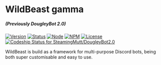 # WildBeast gamma
##### (Previously DougleyBot 2.0)
[![Version](https://img.shields.io/badge/Version-2.0.0--gamma.2-green.svg?style=flat-square)](https://github.com/SteamingMutt/WildBeast/releases)
[![Status](https://img.shields.io/badge/Status-Pre--release-orange.svg?style=flat-square)]()
[![Node](https://img.shields.io/badge/Node-5.5.0-blue.svg?style=flat-square)](http://nodejs.org)
[![NPM](https://img.shields.io/badge/NPM-3.5.3-blue.svg?style=flat-square)](http://nodejs.org)
[![License](https://img.shields.io/badge/License-GPL--3.0-blue.svg?style=flat-square)]()
[![Codeship Status for SteamingMutt/DougleyBot2.0](https://codeship.com/projects/d0626130-8ac5-0133-4246-7246c649b408/status?branch=master)](https://codeship.com/projects/123527)

WildBeast is build as a framework for multi-purpose Discord bots, being both super customisable and easy to use.
